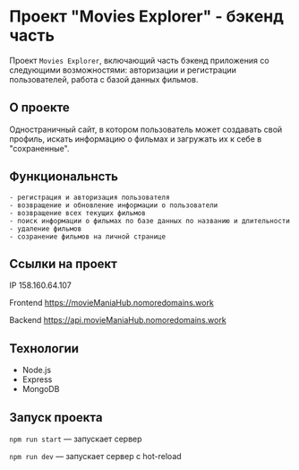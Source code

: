 # Проект "Movies Explorer" - бэкeнд часть

Проект `Movies Explorer`, включающий часть бэкенд приложения со следующими возможностями: авторизации и регистрации пользователей, работа с базой данных фильмов.

## О проекте
Одностраничный сайт, в котором пользователь может создавать свой профиль, искать информацию о фильмах и загружать их к себе в "сохраненные".

## Функциональнсть
```
- регистрация и авторизация пользователя
- возвращение и обновление информации о пользователи
- возвращение всех текущих фильмов
- поиск информации о фильмах по базе данных по названию и длительности
- удаление фильмов
- созранение фильмов на личной странице
```
## Ссылки на проект

IP 158.160.64.107

Frontend https://movieManiaHub.nomoredomains.work

Backend https://api.movieManiaHub.nomoredomains.work

## Технологии
* Node.js
* Express
* MongoDB

## Запуск проекта
`npm run start` — запускает сервер

`npm run dev` — запускает сервер с hot-reload

